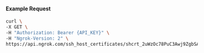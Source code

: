 <!-- Code generated for API Clients. DO NOT EDIT. -->

#### Example Request

```bash
curl \
-X GET \
-H "Authorization: Bearer {API_KEY}" \
-H "Ngrok-Version: 2" \
https://api.ngrok.com/ssh_host_certificates/shcrt_2uWzOc78PuC3Awj9ZgbSAc36D6p
```
